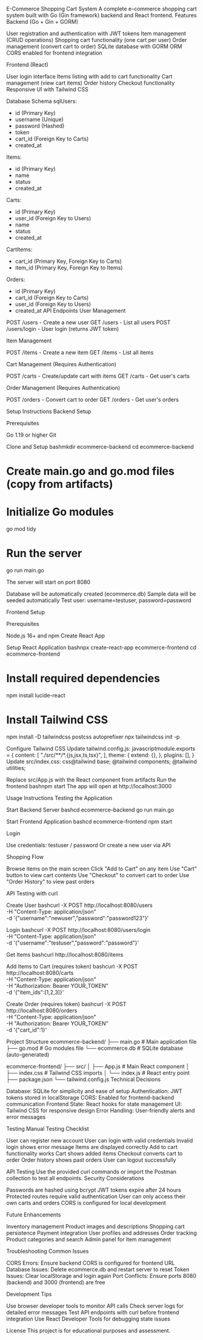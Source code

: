 E-Commerce Shopping Cart System
A complete e-commerce shopping cart system built with Go (Gin framework) backend and React frontend.
Features
Backend (Go + Gin + GORM)

User registration and authentication with JWT tokens
Item management (CRUD operations)
Shopping cart functionality (one cart per user)
Order management (convert cart to order)
SQLite database with GORM ORM
CORS enabled for frontend integration

Frontend (React)

User login interface
Items listing with add to cart functionality
Cart management (view cart items)
Order history
Checkout functionality
Responsive UI with Tailwind CSS

Database Schema
sqlUsers:
- id (Primary Key)
- username (Unique)
- password (Hashed)
- token
- cart_id (Foreign Key to Carts)
- created_at

Items:
- id (Primary Key)
- name
- status
- created_at

Carts:
- id (Primary Key)
- user_id (Foreign Key to Users)
- name
- status
- created_at

CartItems:
- cart_id (Primary Key, Foreign Key to Carts)
- item_id (Primary Key, Foreign Key to Items)

Orders:
- id (Primary Key)
- cart_id (Foreign Key to Carts)
- user_id (Foreign Key to Users)
- created_at
API Endpoints
User Management

POST /users - Create a new user
GET /users - List all users
POST /users/login - User login (returns JWT token)

Item Management

POST /items - Create a new item
GET /items - List all items

Cart Management (Requires Authentication)

POST /carts - Create/update cart with items
GET /carts - Get user's carts

Order Management (Requires Authentication)

POST /orders - Convert cart to order
GET /orders - Get user's orders

Setup Instructions
Backend Setup

Prerequisites

Go 1.19 or higher
Git


Clone and Setup
bashmkdir ecommerce-backend
cd ecommerce-backend

# Create main.go and go.mod files (copy from artifacts)

# Initialize Go modules
go mod tidy

# Run the server
go run main.go

The server will start on port 8080

Database will be automatically created (ecommerce.db)
Sample data will be seeded automatically
Test user: username=testuser, password=password



Frontend Setup

Prerequisites

Node.js 16+ and npm
Create React App


Setup React Application
bashnpx create-react-app ecommerce-frontend
cd ecommerce-frontend

# Install required dependencies
npm install lucide-react

# Install Tailwind CSS
npm install -D tailwindcss postcss autoprefixer
npx tailwindcss init -p

Configure Tailwind CSS
Update tailwind.config.js:
javascriptmodule.exports = {
  content: [
    "./src/**/*.{js,jsx,ts,tsx}",
  ],
  theme: {
    extend: {},
  },
  plugins: [],
}
Update src/index.css:
css@tailwind base;
@tailwind components;
@tailwind utilities;

Replace src/App.js with the React component from artifacts
Run the frontend
bashnpm start
The app will open at http://localhost:3000

Usage Instructions
Testing the Application

Start Backend Server
bashcd ecommerce-backend
go run main.go

Start Frontend Application
bashcd ecommerce-frontend
npm start

Login

Use credentials: testuser / password
Or create a new user via API


Shopping Flow

Browse items on the main screen
Click "Add to Cart" on any item
Use "Cart" button to view cart contents
Use "Checkout" to convert cart to order
Use "Order History" to view past orders



API Testing with curl

Create User
bashcurl -X POST http://localhost:8080/users \
  -H "Content-Type: application/json" \
  -d '{"username":"newuser","password":"password123"}'

Login
bashcurl -X POST http://localhost:8080/users/login \
  -H "Content-Type: application/json" \
  -d '{"username":"testuser","password":"password"}'

Get Items
bashcurl http://localhost:8080/items

Add Items to Cart (requires token)
bashcurl -X POST http://localhost:8080/carts \
  -H "Content-Type: application/json" \
  -H "Authorization: Bearer YOUR_TOKEN" \
  -d '{"item_ids":[1,2,3]}'

Create Order (requires token)
bashcurl -X POST http://localhost:8080/orders \
  -H "Content-Type: application/json" \
  -H "Authorization: Bearer YOUR_TOKEN" \
  -d '{"cart_id":1}'


Project Structure
ecommerce-backend/
├── main.go           # Main application file
├── go.mod           # Go modules file
└── ecommerce.db     # SQLite database (auto-generated)

ecommerce-frontend/
├── src/
│   ├── App.js       # Main React component
│   ├── index.css    # Tailwind CSS imports
│   └── index.js     # React entry point
├── package.json
└── tailwind.config.js
Technical Decisions

Database: SQLite for simplicity and ease of setup
Authentication: JWT tokens stored in localStorage
CORS: Enabled for frontend-backend communication
Frontend State: React hooks for state management
UI: Tailwind CSS for responsive design
Error Handling: User-friendly alerts and error messages

Testing
Manual Testing Checklist

 User can register new account
 User can login with valid credentials
 Invalid login shows error message
 Items are displayed correctly
 Add to cart functionality works
 Cart shows added items
 Checkout converts cart to order
 Order history shows past orders
 User can logout successfully

API Testing
Use the provided curl commands or import the Postman collection to test all endpoints.
Security Considerations

Passwords are hashed using bcrypt
JWT tokens expire after 24 hours
Protected routes require valid authentication
User can only access their own carts and orders
CORS is configured for local development

Future Enhancements

Inventory management
Product images and descriptions
Shopping cart persistence
Payment integration
User profiles and addresses
Order tracking
Product categories and search
Admin panel for item management

Troubleshooting
Common Issues

CORS Errors: Ensure backend CORS is configured for frontend URL
Database Issues: Delete ecommerce.db and restart server to reset
Token Issues: Clear localStorage and login again
Port Conflicts: Ensure ports 8080 (backend) and 3000 (frontend) are free

Development Tips

Use browser developer tools to monitor API calls
Check server logs for detailed error messages
Test API endpoints with curl before frontend integration
Use React Developer Tools for debugging state issues


License
This project is for educational purposes and assessment.